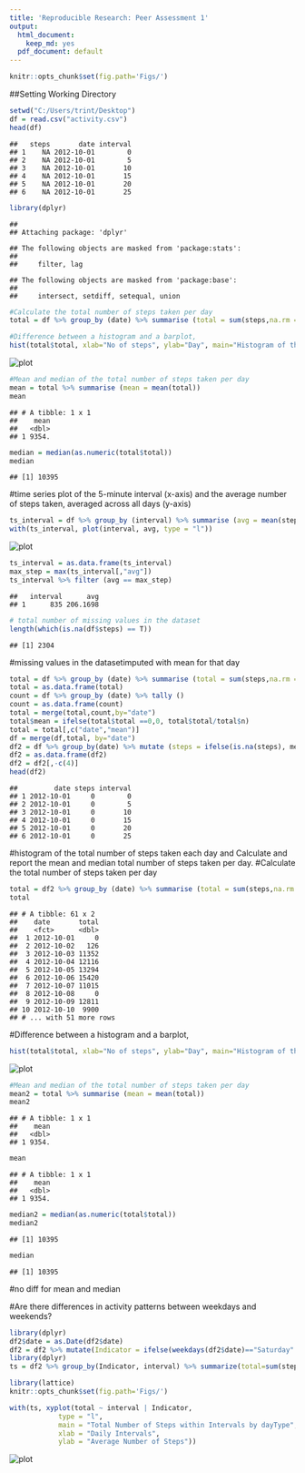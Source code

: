 ```yaml
---
title: 'Reproducible Research: Peer Assessment 1'
output:
  html_document:
    keep_md: yes
  pdf_document: default
---
```




```r
knitr::opts_chunk$set(fig.path='Figs/')
```

##Setting Working Directory


```r
setwd("C:/Users/trint/Desktop")
df = read.csv("activity.csv")
head(df)
```

```
##   steps       date interval
## 1    NA 2012-10-01        0
## 2    NA 2012-10-01        5
## 3    NA 2012-10-01       10
## 4    NA 2012-10-01       15
## 5    NA 2012-10-01       20
## 6    NA 2012-10-01       25
```


```r
library(dplyr)
```

```
## 
## Attaching package: 'dplyr'
```

```
## The following objects are masked from 'package:stats':
## 
##     filter, lag
```

```
## The following objects are masked from 'package:base':
## 
##     intersect, setdiff, setequal, union
```

```r
#Calculate the total number of steps taken per day
total = df %>% group_by (date) %>% summarise (total = sum(steps,na.rm =T))

#Difference between a histogram and a barplot,
hist(total$total, xlab="No of steps", ylab="Day", main="Histogram of the total number of steps taken each day")
```

![plot](Rplot01.png)


```r
#Mean and median of the total number of steps taken per day
mean = total %>% summarise (mean = mean(total))
mean
```

```
## # A tibble: 1 x 1
##    mean
##   <dbl>
## 1 9354.
```


```r
median = median(as.numeric(total$total))
median
```

```
## [1] 10395
```

#time series plot of the 5-minute interval (x-axis) and the average number of steps taken, averaged across all days (y-axis)

```r
ts_interval = df %>% group_by (interval) %>% summarise (avg = mean(steps,na.rm =T))
with(ts_interval, plot(interval, avg, type = "l"))
```

![plot](Rplot02.png)

```r
ts_interval = as.data.frame(ts_interval)
max_step = max(ts_interval[,"avg"])
ts_interval %>% filter (avg == max_step)
```

```
##   interval      avg
## 1      835 206.1698
```

```r
# total number of missing values in the dataset 
length(which(is.na(df$steps) == T))
```

```
## [1] 2304
```

#missing values in the datasetimputed with mean for that day

```r
total = df %>% group_by (date) %>% summarise (total = sum(steps,na.rm =T))
total = as.data.frame(total)
count = df %>% group_by (date) %>% tally ()
count = as.data.frame(count)
total = merge(total,count,by="date")
total$mean = ifelse(total$total ==0,0, total$total/total$n)
total = total[,c("date","mean")]
df = merge(df,total, by="date")
df2 = df %>% group_by(date) %>% mutate (steps = ifelse(is.na(steps), mean, steps))
df2 = as.data.frame(df2)
df2 = df2[,-c(4)]
head(df2)                                       
```

```
##         date steps interval
## 1 2012-10-01     0        0
## 2 2012-10-01     0        5
## 3 2012-10-01     0       10
## 4 2012-10-01     0       15
## 5 2012-10-01     0       20
## 6 2012-10-01     0       25
```

#histogram of the total number of steps taken each day and Calculate and report the mean and median total number of steps taken per day. 
#Calculate the total number of steps taken per day

```r
total = df2 %>% group_by (date) %>% summarise (total = sum(steps,na.rm =T))
total
```

```
## # A tibble: 61 x 2
##    date       total
##    <fct>      <dbl>
##  1 2012-10-01     0
##  2 2012-10-02   126
##  3 2012-10-03 11352
##  4 2012-10-04 12116
##  5 2012-10-05 13294
##  6 2012-10-06 15420
##  7 2012-10-07 11015
##  8 2012-10-08     0
##  9 2012-10-09 12811
## 10 2012-10-10  9900
## # ... with 51 more rows
```
#Difference between a histogram and a barplot,

```r
hist(total$total, xlab="No of steps", ylab="Day", main="Histogram of the total number of steps taken each day")
```

![plot](Rplot03.png)


```r
#Mean and median of the total number of steps taken per day
mean2 = total %>% summarise (mean = mean(total))
mean2
```

```
## # A tibble: 1 x 1
##    mean
##   <dbl>
## 1 9354.
```

```r
mean
```

```
## # A tibble: 1 x 1
##    mean
##   <dbl>
## 1 9354.
```


```r
median2 = median(as.numeric(total$total))
median2
```

```
## [1] 10395
```

```r
median
```

```
## [1] 10395
```

#no diff for mean and median

#Are there differences in activity patterns between weekdays and weekends?

```r
library(dplyr)
df2$date = as.Date(df2$date)
df2 = df2 %>% mutate(Indicator = ifelse(weekdays(df2$date)=="Saturday" | weekdays(df2$date)=="Sunday", "Weekend", "Weekday"))
library(dplyr)
ts = df2 %>% group_by(Indicator, interval) %>% summarize(total=sum(steps))
```



```r
library(lattice)
knitr::opts_chunk$set(fig.path='Figs/')

with(ts, xyplot(total ~ interval | Indicator, 
            type = "l",      
            main = "Total Number of Steps within Intervals by dayType",
            xlab = "Daily Intervals",
            ylab = "Average Number of Steps"))
```

![plot](Rplot04.png)
